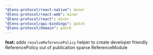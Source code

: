 ```yaml
---
"@lens-protocol/react-native": minor
"@lens-protocol/react-web": minor
"@lens-protocol/react": minor
"@lens-protocol/api-bindings": patch
"@lens-protocol/domain": patch
---
```


**feat:** adds `resolveReferencePolicy` helper to create developer friendly ReferencePolicy out of publication sparse ReferenceModule
